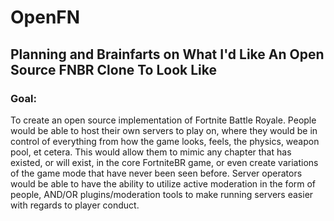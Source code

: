 # OpenFN 
## Planning and Brainfarts on What I'd Like An Open Source FNBR Clone To Look Like
### Goal:
To create an open source implementation of Fortnite Battle Royale.  People would be able to host their own servers to play on,
where they would be in control of everything from how the game looks, feels, the physics, weapon pool, et cetera.  This would 
allow them to mimic any chapter that has existed, or will exist, in the core FortniteBR game, or even create variations of the
game mode that have never been seen before.  Server operators would be able to have the ability to utilize active moderation in 
the form of people, AND/OR plugins/moderation tools to make running servers easier with regards to player conduct.
